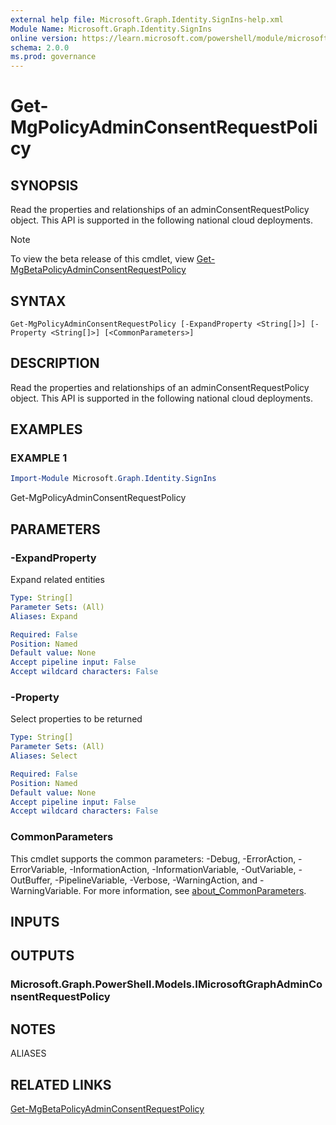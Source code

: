 ```yaml
---
external help file: Microsoft.Graph.Identity.SignIns-help.xml
Module Name: Microsoft.Graph.Identity.SignIns
online version: https://learn.microsoft.com/powershell/module/microsoft.graph.identity.signins/get-mgpolicyadminconsentrequestpolicy
schema: 2.0.0
ms.prod: governance
---
```


# Get-MgPolicyAdminConsentRequestPolicy

## SYNOPSIS
Read the properties and relationships of an adminConsentRequestPolicy object.
This API is supported in the following national cloud deployments.

> [!NOTE]
> To view the beta release of this cmdlet, view [Get-MgBetaPolicyAdminConsentRequestPolicy](/powershell/module/Microsoft.Graph.Beta.Identity.SignIns/Get-MgBetaPolicyAdminConsentRequestPolicy?view=graph-powershell-beta)

## SYNTAX

```
Get-MgPolicyAdminConsentRequestPolicy [-ExpandProperty <String[]>] [-Property <String[]>] [<CommonParameters>]
```

## DESCRIPTION
Read the properties and relationships of an adminConsentRequestPolicy object.
This API is supported in the following national cloud deployments.

## EXAMPLES

### EXAMPLE 1
```powershell
Import-Module Microsoft.Graph.Identity.SignIns
```

Get-MgPolicyAdminConsentRequestPolicy

## PARAMETERS

### -ExpandProperty
Expand related entities

```yaml
Type: String[]
Parameter Sets: (All)
Aliases: Expand

Required: False
Position: Named
Default value: None
Accept pipeline input: False
Accept wildcard characters: False
```

### -Property
Select properties to be returned

```yaml
Type: String[]
Parameter Sets: (All)
Aliases: Select

Required: False
Position: Named
Default value: None
Accept pipeline input: False
Accept wildcard characters: False
```

### CommonParameters
This cmdlet supports the common parameters: -Debug, -ErrorAction, -ErrorVariable, -InformationAction, -InformationVariable, -OutVariable, -OutBuffer, -PipelineVariable, -Verbose, -WarningAction, and -WarningVariable. For more information, see [about_CommonParameters](http://go.microsoft.com/fwlink/?LinkID=113216).

## INPUTS

## OUTPUTS

### Microsoft.Graph.PowerShell.Models.IMicrosoftGraphAdminConsentRequestPolicy
## NOTES

ALIASES

## RELATED LINKS
[Get-MgBetaPolicyAdminConsentRequestPolicy](/powershell/module/Microsoft.Graph.Beta.Identity.SignIns/Get-MgBetaPolicyAdminConsentRequestPolicy?view=graph-powershell-beta)
